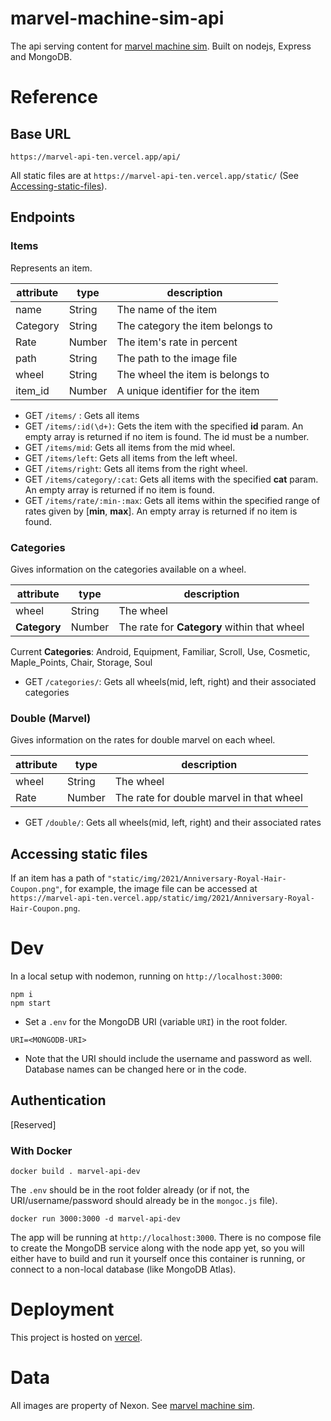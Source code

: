 # marvel-machine-sim-api

The api serving content for [marvel machine sim](https://github.com/Aearsears/marvel_machine_sim). Built on nodejs, Express and MongoDB.

# Reference

## Base URL
``https://marvel-api-ten.vercel.app/api/``

All static files are at ``https://marvel-api-ten.vercel.app/static/`` (See [Accessing-static-files](#accessing-static-files)).

## Endpoints

### Items
Represents an item.

| attribute | type   | description                      |
|-----------|--------|----------------------------------|
| name      | String | The name of the item             |
| Category  | String | The category the item belongs to |
| Rate      | Number | The item's rate in percent       |
| path      | String | The path to the image file       |
| wheel     | String | The wheel the item is belongs to |
| item_id   | Number | A unique identifier for the item |


- GET ``/items/`` : Gets all items
- GET ``/items/:id(\d+)``: Gets the item with the specified **id** param. An empty array is returned if no item is found. The id must be a number.
- GET ``/items/mid``: Gets all items from the mid wheel.
- GET ``/items/left``: Gets all items from the left wheel.
- GET ``/items/right``: Gets all items from the right wheel.
- GET ``/items/category/:cat``: Gets all items with the specified **cat** param. An empty array is returned if no item is found.
- GET ``/items/rate/:min-:max``: Gets all items within the specified range of rates given by [**min**, **max**]. An empty array is returned if no item is found.


### Categories
Gives information on the categories available on a wheel.

| attribute | type   | description                      |
|-----------|--------|----------------------------------|
| wheel     | String | The wheel                        |
| **Category** | Number | The rate for **Category** within that wheel |

Current **Categories**: Android, Equipment, Familiar, Scroll, Use, Cosmetic, Maple_Points, Chair, Storage, Soul

- GET ``/categories/``: Gets all wheels(mid, left, right) and their associated categories

### Double (Marvel)
Gives information on the rates for double marvel on each wheel.

| attribute | type   | description                      |
|-----------|--------|----------------------------------|
| wheel     | String | The wheel                        |
| Rate | Number | The rate for double marvel in that wheel |

- GET ``/double/``: Gets all wheels(mid, left, right) and their associated rates

## Accessing static files
If an item has a path of ``"static/img/2021/Anniversary-Royal-Hair-Coupon.png"``, for example, the image file can be accessed at ``https://marvel-api-ten.vercel.app/static/img/2021/Anniversary-Royal-Hair-Coupon.png``.

# Dev
In a local setup with nodemon, running on ``http://localhost:3000``:
```
npm i
npm start
```
- Set a ``.env`` for the MongoDB URI (variable ``URI``) in the root folder.

```
URI=<MONGODB-URI>
```

- Note that the URI should include the username and password as well. Database names can be changed here or in the code.

## Authentication

[Reserved]

### With Docker
``docker build . marvel-api-dev``


The ``.env`` should be in the root folder already (or if not, the URI/username/password should already be in the ``mongoc.js`` file).


``docker run 3000:3000 -d marvel-api-dev``

The app will be running at ``http://localhost:3000``. There is no compose file to create the MongoDB service along with the node app yet, so you will either have to build and run it yourself once this container is running, or connect to a non-local database (like MongoDB Atlas).

# Deployment
This project is hosted on [vercel](https://vercel.com/home).

# Data
All images are property of Nexon. See [marvel machine sim](https://github.com/Aearsears/marvel_machine_sim).
